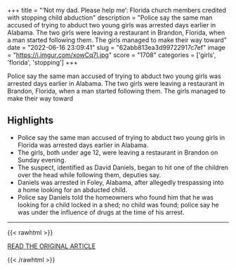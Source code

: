 +++
title = "‘Not my dad. Please help me’: Florida church members credited with stopping child abduction"
description = "Police say the same man accused of trying to abduct two young girls was arrested days earlier in Alabama. The two girls were leaving a restaurant in Brandon, Florida, when a man started following them. The girls managed to make their way toward"
date = "2022-06-16 23:09:41"
slug = "62abb813ea3d99722917c7ef"
image = "https://i.imgur.com/xowCq7l.jpg"
score = "1708"
categories = ['girls', 'florida', 'stopping']
+++

Police say the same man accused of trying to abduct two young girls was arrested days earlier in Alabama. The two girls were leaving a restaurant in Brandon, Florida, when a man started following them. The girls managed to make their way toward

## Highlights

- Police say the same man accused of trying to abduct two young girls in Florida was arrested days earlier in Alabama.
- The girls, both under age 12, were leaving a restaurant in Brandon on Sunday evening.
- The suspect, identified as David Daniels, began to hit one of the children over the head while following them, deputies say.
- Daniels was arrested in Foley, Alabama, after allegedly trespassing into a home looking for an abducted child.
- Police say Daniels told the homeowners who found him that he was looking for a child locked in a shed; no child was found; police say he was under the influence of drugs at the time of his arrest.

---

{{< rawhtml >}}
  <p class="article-category">
    <a target="_blank" href="https://www.kiro7.com/news/trending/please-help-me-church-members-credited-with-stopping-child-abduction/OT45N6XUJFFVRNP5YLGQXMOC6Q/?outputType=amp">READ THE ORIGINAL ARTICLE</a>
  </p>
{{< /rawhtml >}}
